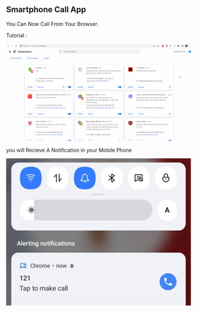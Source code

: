 ## Smartphone Call App

You Can Now Call From Your Browser.

Tutorial :

![](./preview1.gif)

you will Recieve A Notification in your Mobile Phone

![](./preview2.jpg)
